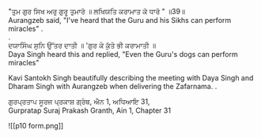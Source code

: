 "ਤੁਮ ਗੁਰ ਸਿਖ ਅਰੁ ਗੁਰੂ ਤੁਮਾਰੋ ॥ ਲਖਿਯਤਿ ਕਰਾਮਾਤ ਕੋ ਧਾਰੋ " ॥39॥  
Aurangzeb said, "I've heard that the Guru and his Sikhs can perform miracles" .  
.  
ਦਯਾਸਿੰਘ ਸੁਨਿ ਉੱਤਰ ਦਾਤੀ ॥ 'ਗੁਰ ਕੇ ਕੁੱਤੇ ਭੀ ਕਰਾਮਾਤੀ ॥  
Daya Singh heard this and replied, "Even the Guru's dogs can perform miracles"  
  
Kavi Santokh Singh beautifully describing the meeting with Daya Singh and Dharam Singh with Aurangzeb when delivering the Zafarnama. .  

  
ਗੁਰਪ੍ਰਤਾਪ ਸੂਰਜ ਪ੍ਰਕਾਸ਼ ਗ੍ਰੰਥ, ਐਨ 1, ਅਧਿਆਇ 31,  
Gurpratap Suraj Prakash Granth, Ain 1, Chapter 31

![[p10 form.png]]